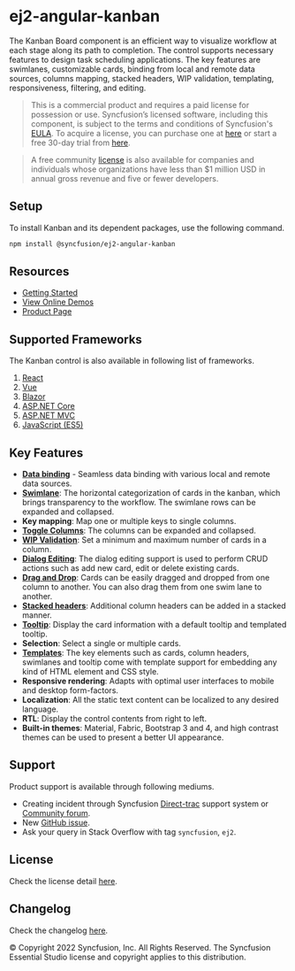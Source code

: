 # ej2-angular-kanban

The Kanban Board component is an efficient way to visualize workflow at each stage along its path to completion. The control supports necessary features to design task scheduling applications. The key features are swimlanes, customizable cards, binding from local and remote data sources, columns mapping, stacked headers, WIP validation, templating, responsiveness, filtering, and editing.

> This is a commercial product and requires a paid license for possession or use. Syncfusion’s licensed software, including this component, is subject to the terms and conditions of Syncfusion's [EULA](https://www.syncfusion.com/eula/es/). To acquire a license, you can purchase one at [here](https://www.syncfusion.com/sales/products) or start a free 30-day trial from [here](https://www.syncfusion.com/account/manage-trials/start-trials).

> A free community [license](https://www.syncfusion.com/products/communitylicense) is also available for companies and individuals whose organizations have less than $1 million USD in annual gross revenue and five or fewer developers.

## Setup

To install Kanban and its dependent packages, use the following command.

```sh
npm install @syncfusion/ej2-angular-kanban
```

## Resources

* [Getting Started](https://ej2.syncfusion.com/angular/documentation/kanban/getting-started/index.html)
* [View Online Demos](https://ej2.syncfusion.com/angular/demos/#/material/kanban/overview)
* [Product Page](https://www.syncfusion.com/angular-ui-components/angular-kanban-board)

## Supported Frameworks

The Kanban control is also available in following list of frameworks.

1. [React](https://www.syncfusion.com/react-ui-components/react-kanban-board)
2. [Vue](https://www.syncfusion.com/vue-ui-components/vue-kanban-board)
3. [Blazor](https://www.syncfusion.com/blazor-components/blazor-kanban-board)
4. [ASP.NET Core](https://www.syncfusion.com/aspnet-core-ui-controls/kanban-board)
5. [ASP.NET MVC](https://www.syncfusion.com/aspnet-mvc-ui-controls/kanban-board)
6. [JavaScript (ES5)](https://www.syncfusion.com/javascript-ui-controls/js-kanban-board)

## Key Features

* [**Data binding**](https://ej2.syncfusion.com/angular/demos/#/material/kanban/remote-data) - Seamless data binding with various local and remote data sources.
* [**Swimlane**](https://ej2.syncfusion.com/angular/demos/#/material/kanban/swimlane): The horizontal categorization of cards in the kanban, which brings transparency to the workflow. The swimlane rows can be expanded and collapsed.
* **Key mapping**: Map one or multiple keys to single columns.
* [**Toggle Columns**](https://ej2.syncfusion.com/angular/demos/#/material/kanban/toggle-columns): The columns can be expanded and collapsed.
* [**WIP Validation**](https://ej2.syncfusion.com/angular/demos/#/material/kanban/wip-validation): Set a minimum and maximum number of cards in a column.
* [**Dialog Editing**](https://ej2.syncfusion.com/angular/demos/#/material/kanban/dialog-editing): The dialog editing support is used to perform CRUD actions such as add new card, edit or delete existing cards.
* [**Drag and Drop**](https://ej2.syncfusion.com/angular/demos/#/material/kanban/overview): Cards can be easily dragged and dropped from one column to another. You can also drag them from one swim lane to another.
* [**Stacked headers**](https://ej2.syncfusion.com/angular/demos/#/material/kanban/stacked-header): Additional column headers can be added in a stacked manner.
* [**Tooltip**](https://ej2.syncfusion.com/angular/demos/#/material/kanban/tooltip-template): Display the card information with a default tooltip and templated tooltip.
* **Selection**: Select a single or multiple cards.
* [**Templates**](https://ej2.syncfusion.com/angular/demos/#/material/kanban/card-template): The key elements such as cards, column headers, swimlanes and tooltip come with template support for embedding any kind of HTML element and CSS style.
* **Responsive rendering**: Adapts with optimal user interfaces to mobile and desktop form-factors.
* **Localization**: All the static text content can be localized to any desired language.
* **RTL**: Display the control contents from right to left.
* **Built-in themes**: Material, Fabric, Bootstrap 3 and 4, and high contrast themes can be used to present a better UI appearance.

## Support

Product support is available through following mediums.

* Creating incident through Syncfusion [Direct-trac](https://www.syncfusion.com/support/directtrac/incidents) support system or [Community forum](https://www.syncfusion.com/forums/essential-js2).
* New [GitHub issue](https://github.com/syncfusion/ej2-angular-ui-components/issues/new).
* Ask your query in Stack Overflow with tag `syncfusion`, `ej2`.

## License

Check the license detail [here](https://github.com/syncfusion/ej2-angular-ui-components/blob/master/license).

## Changelog

Check the changelog [here](https://ej2.syncfusion.com/angular/documentation/release-notes).

© Copyright 2022 Syncfusion, Inc. All Rights Reserved. The Syncfusion Essential Studio license and copyright applies to this distribution.